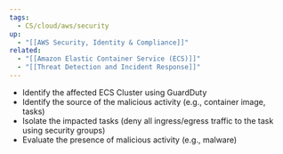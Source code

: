 ```yaml
---
tags:
  - CS/cloud/aws/security
up:
  - "[[AWS Security, Identity & Compliance]]"
related:
  - "[[Amazon Elastic Container Service (ECS)]]"
  - "[[Threat Detection and Incident Response]]"
---
```

- Identify the affected ECS Cluster using GuardDuty 
- Identify the source of the malicious activity (e.g., container image, tasks)
- Isolate the impacted tasks (deny all ingress/egress traffic to the task using security groups)
- Evaluate the presence of malicious activity (e.g., malware)